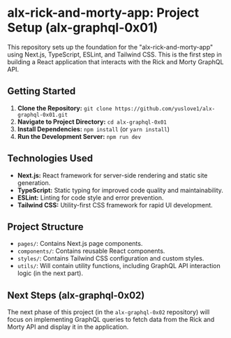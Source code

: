 # alx-rick-and-morty-app: Project Setup (alx-graphql-0x01)

This repository sets up the foundation for the "alx-rick-and-morty-app" using Next.js, TypeScript, ESLint, and Tailwind CSS.  This is the first step in building a React application that interacts with the Rick and Morty GraphQL API.

## Getting Started

1. **Clone the Repository:** `git clone https://github.com/yuslove1/alx-graphql-0x01.git`
2. **Navigate to Project Directory:** `cd alx-graphql-0x01`
3. **Install Dependencies:** `npm install` (or `yarn install`)
4. **Run the Development Server:** `npm run dev`

## Technologies Used

* **Next.js:** React framework for server-side rendering and static site generation.
* **TypeScript:**  Static typing for improved code quality and maintainability.
* **ESLint:**  Linting for code style and error prevention.
* **Tailwind CSS:** Utility-first CSS framework for rapid UI development.


## Project Structure

* `pages/`: Contains Next.js page components.
* `components/`:  Contains reusable React components.
* `styles/`: Contains Tailwind CSS configuration and custom styles.
* `utils/`:  Will contain utility functions, including GraphQL API interaction logic (in the next part).



## Next Steps (alx-graphql-0x02)

The next phase of this project (in the `alx-graphql-0x02` repository) will focus on implementing GraphQL queries to fetch data from the Rick and Morty API and display it in the application.
